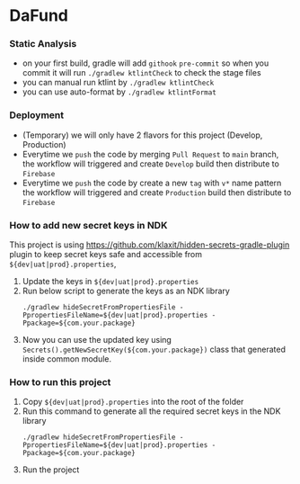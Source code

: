 # DaFund

### Static Analysis

- on your first build, gradle will add `githook` `pre-commit` so when you commit it will
  run `./gradlew ktlintCheck` to check the stage files
- you can manual run ktlint by `./gradlew ktlintCheck`
- you can use auto-format by `./gradlew ktlintFormat`

### Deployment

- (Temporary) we will only have 2 flavors for this project (Develop, Production)
- Everytime we `push` the code by merging `Pull Request` to `main` branch, the workflow will
  triggered and create `Develop` build then distribute to `Firebase`
- Everytime we `push` the code by create a new `tag` with `v*` name pattern the workflow will
  triggered and create `Production` build then distribute to `Firebase`

### How to add new secret keys in NDK

This project is using https://github.com/klaxit/hidden-secrets-gradle-plugin plugin to keep secret
keys safe and accessible from `${dev|uat|prod}.properties`,

1. Update the keys in `${dev|uat|prod}.properties`
2. Run below script to generate the keys as an NDK library
    ```
    ./gradlew hideSecretFromPropertiesFile -PpropertiesFileName=${dev|uat|prod}.properties -Ppackage=${com.your.package}
    ```
3. Now you can use the updated key using `Secrets().getNewSecretKey(${com.your.package})` class that generated inside common module.

### How to run this project

1. Copy `${dev|uat|prod}.properties` into the root of the folder
2. Run this command to generate all the required secret
   keys in the NDK library
   ```
   ./gradlew hideSecretFromPropertiesFile -PpropertiesFileName=${dev|uat|prod}.properties -Ppackage=${com.your.package}
   ```
3. Run the project
